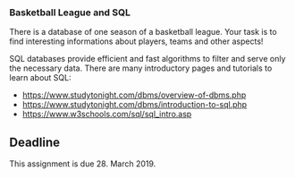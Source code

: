 ### Basketball League and SQL

There is a database of one season of a basketball league. Your task is to find interesting informations about players, teams and other aspects!

SQL databases provide efficient and fast algorithms to filter and serve only the necessary data. There are many introductory pages and tutorials to learn about SQL:

* https://www.studytonight.com/dbms/overview-of-dbms.php
* https://www.studytonight.com/dbms/introduction-to-sql.php
* https://www.w3schools.com/sql/sql_intro.asp

## Deadline
This assignment is due 28. March 2019.
